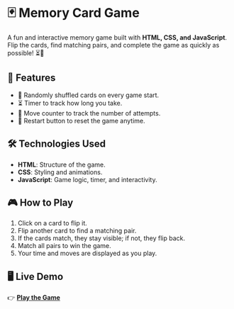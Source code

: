 # 🃏 Memory Card Game

A fun and interactive memory game built with **HTML, CSS, and JavaScript**. Flip the cards, find matching pairs, and complete the game as quickly as possible! ⏳🎉

## 🚀 Features
- 🎴 Randomly shuffled cards on every game start.
- ⏳ Timer to track how long you take.
- 🎯 Move counter to track the number of attempts.
- 🔄 Restart button to reset the game anytime.

## 🛠️ Technologies Used
- **HTML**: Structure of the game.
- **CSS**: Styling and animations.
- **JavaScript**: Game logic, timer, and interactivity.

## 🎮 How to Play
1. Click on a card to flip it.
2. Flip another card to find a matching pair.
3. If the cards match, they stay visible; if not, they flip back.
4. Match all pairs to win the game.
5. Your time and moves are displayed as you play.

## 🖥️ Live Demo
👉 **[Play the Game](https://kishensjain.github.io/memory-game/)**
